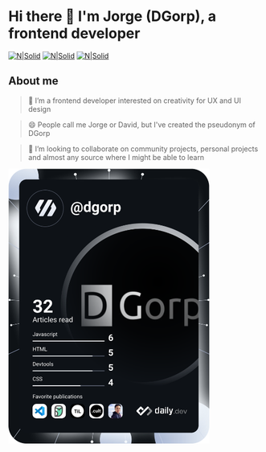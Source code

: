 <!--
**dgorp/dgorp** is a ✨ _special_ ✨ repository because its `README.md` (this file) appears on your GitHub profile.

Here are some ideas to get you started:

- 🔭 I’m currently working on ...
- 🤔 I’m looking for help with ...
- 💬 Ask me about ...
- 📫 How to reach me: ...
- ⚡ Fun fact: ...
-->

# Hi there 👋 I'm Jorge (DGorp), a frontend developer

[![N|Solid](https://cdn-icons-png.flaticon.com/32/1384/1384014.png)](https://www.linkedin.com/in/dgorp/)  [![N|Solid](https://cdn-icons-png.flaticon.com/32/733/733609.png)](https://github.com/dgorp)  [![N|Solid](https://cdn-icons-png.flaticon.com/32/93/93618.png)](https://dgorp.github.io/)

## About me

> 🌱 I’m a frontend developer interested on creativity for UX and UI design

> 😄 People call me Jorge or David, but I've created the pseudonym of DGorp

> 👯 I’m looking to collaborate on community projects, personal projects and almost any source where I might be able to learn

<a href="https://app.daily.dev/dgorp"><img src="https://github.com/dgorp/dgorp/blob/main/devcard.svg" width="400" alt="Jorge Martinez's Dev Card"/></a>
